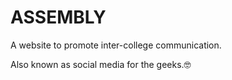 # ASSEMBLY
A website to promote inter-college communication. 

Also known as social media for the geeks.🤓
